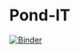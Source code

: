 # Pond-IT
 

[![Binder](https://mybinder.org/badge_logo.svg)](https://mybinder.org/v2/gh/balancehydro/Pond-IT/master?filepath=notebooks/)
